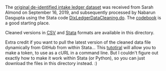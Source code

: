 The [original de-identified intake ledger dataset](https://github.com/opioiddatalab/DixLedger/blob/master/data/DixLedgerDeidentified.csv) was received from Sarah Almond on September 16, 2019, and subsequently processed by Nabarun Dasgupta using the Stata code [DixLedgerDataCleaning.do](https://github.com/opioiddatalab/DixLedger/blob/master/data/DixLedgerDataCleaning.do). The [codebook](https://github.com/opioiddatalab/DixLedger/blob/master/data/DixLedgerCodebook.pdf) is a good starting place.

Cleaned versions in [CSV](https://github.com/opioiddatalab/DixLedger/blob/master/data/DixLedgerDeidentified_clean.csv) and [Stata](https://github.com/opioiddatalab/DixLedger/blob/master/data/DixLedgerDeidentified_clean.dta) formats are available in this directory.

Extra credit if you want to pull the latest version of the cleaned data file dynamically from GitHub from within Stata...
This [tutotiral](https://help.github.com/en/github/authenticating-to-github/creating-a-personal-access-token-for-the-command-line) will allow you to make a token, to use as a cURL in a command line. But I couldn't figure out exactly how to make it work within Stata (or Python), so you can just download the files in this directory instead. :)
